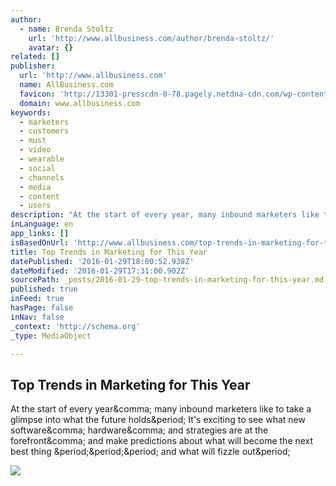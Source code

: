 ```yaml
---
author:
  - name: Brenda Stoltz
    url: 'http://www.allbusiness.com/author/brenda-stoltz/'
    avatar: {}
related: []
publisher:
  url: 'http://www.allbusiness.com'
  name: AllBusiness.com
  favicon: 'http://13301-presscdn-0-78.pagely.netdna-cdn.com/wp-content/themes/allbusiness/images/favicon.ico'
  domain: www.allbusiness.com
keywords:
  - marketers
  - customers
  - must
  - video
  - wearable
  - social
  - channels
  - media
  - content
  - users
description: "At the start of every year, many inbound marketers like to take a glimpse into what the future holds. It's exciting to see what new software, hardware, and strategies are at the forefront, and make predictions about what will become the next best thing ... and what will fizzle out."
inLanguage: en
app_links: []
isBasedOnUrl: 'http://www.allbusiness.com/top-trends-in-marketing-for-this-year-103243-1.html'
title: Top Trends in Marketing for This Year
datePublished: '2016-01-29T18:00:52.938Z'
dateModified: '2016-01-29T17:31:00.902Z'
sourcePath: _posts/2016-01-29-top-trends-in-marketing-for-this-year.md
published: true
inFeed: true
hasPage: false
inNav: false
_context: 'http://schema.org'
_type: MediaObject

---
```

<article style=""><h1>Top Trends in Marketing for This Year</h1><p>At the start of every year&amp;comma; many inbound marketers like to take a glimpse into what the future holds&amp;period; It's exciting to see what new software&amp;comma; hardware&amp;comma; and strategies are at the forefront&amp;comma; and make predictions about what will become the next best thing &amp;period;&amp;period;&amp;period; and what will fizzle out&amp;period;</p><img src="http://13301-presscdn-0-78.pagely.netdna-cdn.com/asset/2016/01/digital-trends.jpg" /></article>